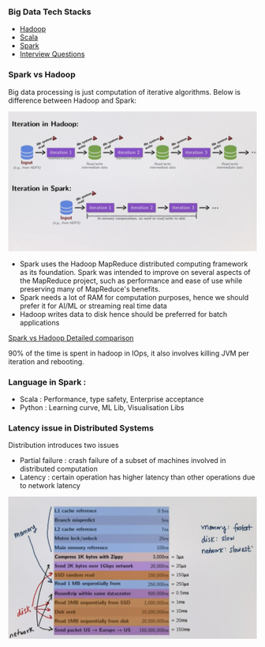 ### Big Data Tech Stacks

- [Hadoop](Hadoop.md)
- [Scala](Scala.md)
- [Spark](Spark.md)
- [Interview Questions](InterviewQuestion.md)

### Spark vs Hadoop

Big data processing is just computation of iterative algorithms. Below is difference between Hadoop and Spark:

![](sections/resources/BigDataIteration.png)

- Spark uses the Hadoop MapReduce distributed computing framework as its foundation. Spark was intended to improve on several aspects of the MapReduce project, such as performance and ease of use while preserving many of MapReduce's benefits.
- Spark needs a lot of RAM for computation purposes, hence we should prefer it for AI/ML or streaming real time data
- Hadoop writes data to disk hence should be preferred for batch applications

<a href="https://phoenixnap.com/kb/hadoop-vs-spark/" target="_blank">Spark vs Hadoop Detailed comparison</a>

90% of the time is spent in hadoop in IOps, it also involves killing JVM per iteration and rebooting.

### Language in Spark : 
    
- Scala : Performance, type safety, Enterprise acceptance 
- Python : Learning curve, ML Lib, Visualisation Libs

### Latency issue in Distributed Systems 

Distribution introduces two issues

- Partial failure : crash failure of a subset of machines involved in distributed computation
- Latency : certain operation has higher latency than other operations due to network latency

![](sections/resources/LatencyNumbers.png)
